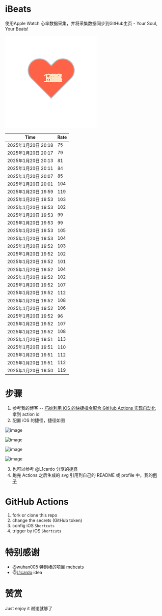 # iBeats
使用Apple Watch 心率数据采集，并将采集数据同步到GitHub主页 - Your Soul, Your Beats!

![](./files/heart.svg)

<!--START_SECTION:my_heart_rate-->
| Time | Rate | 
 | ---- | ---- | 
| 2025年1月20日 20:18 | 75 |
| 2025年1月20日 20:17 | 79 |
| 2025年1月20日 20:13 | 81 |
| 2025年1月20日 20:11 | 84 |
| 2025年1月20日 20:07 | 85 |
| 2025年1月20日 20:01 | 104 |
| 2025年1月20日 19:59 | 119 |
| 2025年1月20日 19:53 | 103 |
| 2025年1月20日 19:53 | 102 |
| 2025年1月20日 19:53 | 99 |
| 2025年1月20日 19:53 | 99 |
| 2025年1月20日 19:53 | 105 |
| 2025年1月20日 19:53 | 104 |
| 2025年1月20日 19:52 | 103 |
| 2025年1月20日 19:52 | 102 |
| 2025年1月20日 19:52 | 101 |
| 2025年1月20日 19:52 | 104 |
| 2025年1月20日 19:52 | 102 |
| 2025年1月20日 19:52 | 107 |
| 2025年1月20日 19:52 | 112 |
| 2025年1月20日 19:52 | 108 |
| 2025年1月20日 19:52 | 106 |
| 2025年1月20日 19:52 | 96 |
| 2025年1月20日 19:52 | 107 |
| 2025年1月20日 19:52 | 108 |
| 2025年1月20日 19:51 | 113 |
| 2025年1月20日 19:51 | 110 |
| 2025年1月20日 19:51 | 112 |
| 2025年1月20日 19:51 | 112 |
| 2025年1月20日 19:50 | 119 |

<!--END_SECTION:my_heart_rate-->

# 步骤
1. 参考我的博客 -- [巧妙利用 iOS 的快捷指令配合 GitHub Actions 实现自动化](https://github.com/yihong0618/gitblog/issues/198) 拿到 action id
2. 配置 iOS 的捷径，捷径如图

![image](https://user-images.githubusercontent.com/15976103/122154218-0db0b480-ce97-11eb-93bb-5aec07c558dc.png)

![image](https://user-images.githubusercontent.com/15976103/122154236-186b4980-ce97-11eb-8e4b-70551a0391ae.png)

![image](https://user-images.githubusercontent.com/15976103/122154268-2d47dd00-ce97-11eb-902e-3acf292265a9.png)

![image](https://user-images.githubusercontent.com/15976103/122174055-fa144680-ceb4-11eb-9be2-3eb83cd516f7.png)

3. 也可以参考 @L1cardo 分享的[捷径](https://www.icloud.com/shortcuts/6ab6047b459c41ad822ad6b94b1c03d4)
4. 跑完 Actions 之后生成的 svg 引用到自己的 README 或 profile 中，我的[例子](https://github.com/yihong0618) 

# GitHub Actions

1. fork or clone this repo
2. change the secrets (GitHub token)
3. config iOS `Shortcuts` 
4. trigger by iOS `Shortcuts`

# 特别感谢
- @[wuhan005](https://github.com/wuhan005) 特别棒的项目 [mebeats](https://github.com/wuhan005/mebeats)
- @[L1cardo](https://github.com/L1cardo) idea

# 赞赏
Just enjoy it
谢谢就够了
